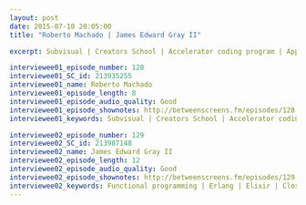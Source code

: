 ```yaml
---
layout: post
date: 2015-07-10 20:05:00
title: "Roberto Machado | James Edward Gray II" 

excerpt: Subvisual | Creators School | Accelerator coding program | Apprenticeships | Portugal | Web development | Juniors in Portugal | Small companies | Costs || Functional programming | Erlang | Elixir | Closure | Lisp | Haskell | JavaScript | Dart | ClosureScript | Ember.js | Coding bootcamps | 70 hour weeks | Downtime | Gold rush | False advertising | Turing school | Hosting Ruby conferences 

interviewee01_episode_number: 128
interviewee01_SC_id: 213935255
interviewee01_name: Roberto Machado
interviewee01_episode_length: 8
interviewee01_episode_audio_quality: Good
interviewee01_episode_shownotes: http://betweenscreens.fm/episodes/128
interviewee01_keywords: Subvisual | Creators School | Accelerator coding program | Apprenticeships | Portugal | Web development | Juniors in Portugal | Small companies | Costs

interviewee02_episode_number: 129
interviewee02_SC_id: 213987148
interviewee02_name: James Edward Gray II 
interviewee02_episode_length: 12
interviewee02_episode_audio_quality: Good
interviewee02_episode_shownotes: http://betweenscreens.fm/episodes/129
interviewee02_keywords: Functional programming | Erlang | Elixir | Closure | Lisp | Haskell | JavaScript | Dart | ClosureScript | Ember.js | Coding bootcamps | 70 hour weeks | Downtime | Gold rush | False advertising | Turing school | Hosting Ruby conferences 
---
```

